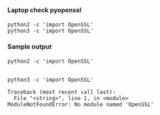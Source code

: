 #### Laptop check pyopenssl

```shell
python2 -c 'import OpenSSL'
python3 -c 'import OpenSSL'
```


#### Sample output

```shell
python2 -c 'import OpenSSL'
```

```shell
```

```shell
python3 -c 'import OpenSSL'
```

```shell
Traceback (most recent call last):
  File "<string>", line 1, in <module>
ModuleNotFoundError: No module named 'OpenSSL'
```
